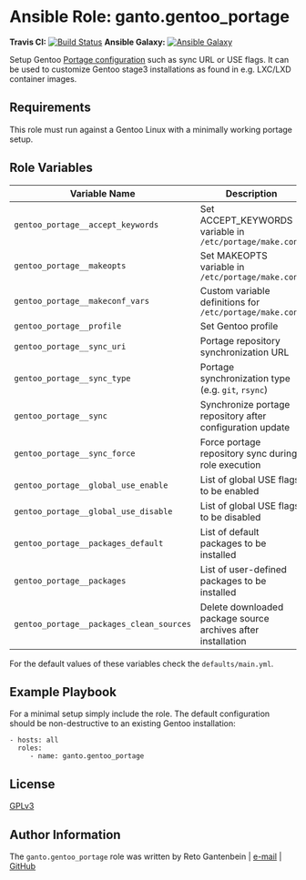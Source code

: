 Ansible Role: ganto.gentoo_portage
==================================

**Travis CI:** [![Build Status](https://travis-ci.org/ganto/ansible-gentoo_portage.svg?branch=master)](https://travis-ci.org/ganto/ansible-gentoo_portage)
**Ansible Galaxy:** [![Ansible Galaxy](https://img.shields.io/badge/ansible--galaxy-gentoo__portage-blue.svg?style=popout-square)](https://galaxy.ansible.com/ganto/gentoo_portage)

Setup Gentoo [Portage configuration](https://wiki.gentoo.org/wiki/Portage#Configuration) such as sync URL or USE flags. It can be used to customize Gentoo stage3 installations as found in e.g. LXC/LXD container images.

Requirements
------------

This role must run against a Gentoo Linux with a minimally working portage setup.

Role Variables
--------------

| Variable Name                            | Description                                                  |
| ---------------------------------------- | ------------------------------------------------------------ |
| `gentoo_portage__accept_keywords`        | Set ACCEPT_KEYWORDS variable in `/etc/portage/make.conf`     |
| `gentoo_portage__makeopts`               | Set MAKEOPTS variable in `/etc/portage/make.conf`            |
| `gentoo_portage__makeconf_vars`          | Custom variable definitions for `/etc/portage/make.conf`     |
| `gentoo_portage__profile`                | Set Gentoo profile                                           |
| `gentoo_portage__sync_uri`               | Portage repository synchronization URL                       |
| `gentoo_portage__sync_type`              | Portage synchronization type (e.g. `git`, `rsync`)           |
| `gentoo_portage__sync`                   | Synchronize portage repository after configuration update    |
| `gentoo_portage__sync_force`             | Force portage repository sync during role execution          |
| `gentoo_portage__global_use_enable`      | List of global USE flags to be enabled                       |
| `gentoo_portage__global_use_disable`     | List of global USE flags to be disabled                      |
| `gentoo_portage__packages_default`       | List of default packages to be installed                     |
| `gentoo_portage__packages`               | List of user-defined packages to be installed                |
| `gentoo_portage__packages_clean_sources` | Delete downloaded package source archives after installation |

For the default values of these variables check the `defaults/main.yml`.


Example Playbook
----------------

For a minimal setup simply include the role. The default configuration should be non-destructive to an existing Gentoo installation:

    - hosts: all
      roles:
         - name: ganto.gentoo_portage

License
-------

[GPLv3](https://tldrlegal.com/license/gnu-general-public-license-v3-%28gpl-3%29)


Author Information
------------------

The `ganto.gentoo_portage` role was written by Reto Gantenbein | [e-mail](mailto:reto.gantenbein@linuxmonk.ch) | [GitHub](https://github.com/ganto)
